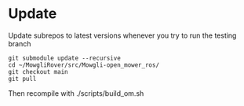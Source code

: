 # Update

Update subrepos to latest versions whenever you try to run the testing branch 

```
git submodule update --recursive
cd ~/MowgliRover/src/Mowgli-open_mower_ros/
git checkout main
git pull
```

Then recompile with ./scripts/build_om.sh


